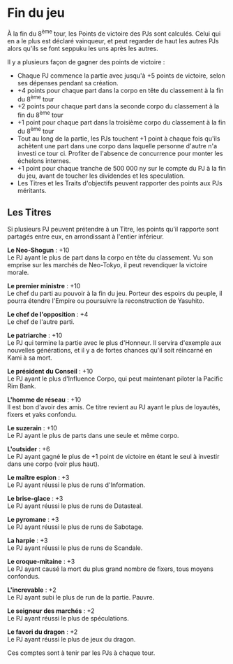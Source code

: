 # Fin du jeu

À la fin du 8<sup>ème</sup> tour, les Points de victoire des PJs sont calculés. Celui qui en a le plus est déclaré vainqueur, et peut regarder de haut les autres PJs alors qu'ils se font seppuku les uns après les autres. 

Il y a plusieurs façon de gagner des points de victoire :

* Chaque PJ commence la partie avec jusqu'à +5 points de victoire, selon ses dépenses pendant sa création.
* +4 points pour chaque part dans la corpo en tête du classement à la fin du 8<sup>ème</sup> tour
* +2 points pour chaque part dans la seconde corpo du classement à la fin du 8<sup>ème</sup> tour
* +1 point pour chaque part dans la troisième corpo du classement à la fin du 8<sup>ème</sup> tour
* Tout au long de la partie, les PJs touchent +1 point à chaque fois qu'ils achètent une part dans une corpo dans laquelle personne d'autre n'a investi ce tour ci. Profiter de l'absence de concurrence pour monter les échelons internes.
* +1 point pour chaque tranche de 500 000 ny sur le compte du PJ à la fin du jeu, avant de toucher les dividendes et les speculation.
* Les Titres et les Traits d'objectifs peuvent rapporter des points aux PJs méritants.

## Les Titres
Si plusieurs PJ peuvent prétendre à un Titre, les points qu'il rapporte sont partagés entre eux, en arrondissant à l'entier inférieur.

**Le Neo-Shogun** : +10<br />
Le PJ ayant le plus de part dans la corpo en tête du classement. Vu son emprise sur les marchés de Neo-Tokyo, il peut revendiquer la victoire morale.

**Le premier ministre** : +10<br />
Le chef du parti au pouvoir à la fin du jeu. Porteur des espoirs du peuple, il pourra étendre l'Empire ou poursuivre la reconstruction de Yasuhito.

**Le chef de l'opposition** : +4<br />
Le chef de l'autre parti.

**Le patriarche** : +10<br />
Le PJ qui termine la partie avec le plus d'Honneur. Il servira d'exemple aux nouvelles générations, et il y a de fortes chances qu'il soit réincarné en Kami à sa mort.

**Le président du Conseil** : +10<br />
Le PJ ayant le plus d'Influence Corpo, qui peut maintenant piloter la Pacific Rim Bank.

**L'homme de réseau** : +10<br />
Il est bon d'avoir des amis. Ce titre revient au PJ ayant le plus de loyautés, fixers et yaks confondu.

**Le suzerain** : +10<br />
Le PJ ayant le plus de parts dans une seule et même corpo.

**L'outsider** : +6<br />
Le PJ ayant gagné le plus de +1 point de victoire en étant le seul à investir dans une corpo (voir plus haut).

**Le maître espion** : +3<br />
Le PJ ayant réussi le plus de runs d'Information.

**Le brise-glace** : +3<br />
Le PJ ayant réussi le plus de runs de Datasteal.

**Le pyromane** : +3<br />
Le PJ ayant réussi le plus de runs de Sabotage.

**La harpie** : +3<br />
Le PJ ayant réussi le plus de runs de Scandale.

**Le croque-mitaine** : +3<br />
Le PJ ayant causé la mort du plus grand nombre de fixers, tous moyens confondus.

**L'increvable** : +2<br />
Le PJ ayant subi le plus de run de la partie. Pauvre.

**Le seigneur des marchés** : +2<br />
Le PJ ayant réussi le plus de spéculations.

**Le favori du dragon** : +2<br />
Le PJ ayant réussi le plus de jeux du dragon.

Ces comptes sont à tenir par les PJs à chaque tour.